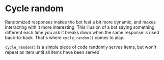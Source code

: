 # Cycle random
Randomized responses makes the bot feel a bit more dynamic, and makes interacting with it more interesting. This illusion of a bot saying something different each time you ask it breaks down when the same response is used back-to-back. That's where `cycle_random()` comes to play.

`cycle_random()` is a simple piece of code randomly serves items, but won't repeat an item until all items have been served